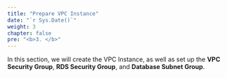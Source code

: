```yaml
---
title: "Prepare VPC Instance"
date: "`r Sys.Date()`"
weight: 3
chapter: false
pre: "<b>3. </b>"
---
```


In this section, we will create the VPC Instance, as well as set up the **VPC Security Group**, **RDS Security Group**, and **Database Subnet Group**.

